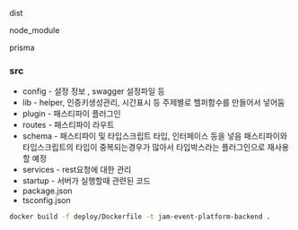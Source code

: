 dist

node_module

prisma

### src
- config - 설정 정보 , swagger 설정파일 등
- lib - helper, 인증키생성관리, 시간표시 등 주제별로 헬퍼함수를 만들어서 넣어둠
- plugin - 패스티파이 플러그인
- routes - 패스티파이 라우트 
- schema - 패스티파이 및 타입스크립트 타입, 인터페이스 등을 넣음 패스티파이와 타입스크립트의 타입이 중복되는경우가 많아서 타입박스라는 플러그인으로 재사용할 예정
- services - rest요청에 대한 관리 
- startup - 서버가 실행할때 관련된 코드
- package.json
- tsconfig.json

```bash
docker build -f deploy/Dockerfile -t jam-event-platform-backend .

```